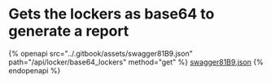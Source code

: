 # Gets the lockers as base64 to generate a report

{% openapi src="../.gitbook/assets/swagger81B9.json" path="/api/locker/base64_lockers" method="get" %}
[swagger81B9.json](../.gitbook/assets/swagger81B9.json)
{% endopenapi %}

